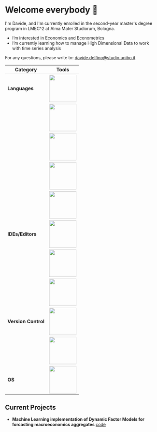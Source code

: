 # Welcome everybody 👋

I'm Davide, and I'm currently enrolled in the second-year master's degree program in LMEC^2 at Alma Mater Studiorum, Bologna.
- I’m interested in Economics and Econometrics
- I’m currently learning how to manage High Dimensional Data to work with time series analysis

For any questions, please write to: [davide.delfino@studio.unibo.it](mailto:davide.delfino@studio.unibo.it)

| **Category**         | **Tools**                                                                                                           |
|----------------------|---------------------------------------------------------------------------------------------------------------------|
| **Languages**        | <img src="https://img.shields.io/badge/Python-3776AB?style=for-the-badge&logo=python&logoColor=white" width="90">   |
|                      | <img src="https://img.shields.io/badge/R-276DC3?style=for-the-badge&logo=r&logoColor=white" width="90">             |
|                      | <img src="https://img.shields.io/badge/Matlab-0076A8?style=for-the-badge&logo=matlab&logoColor=white" width="90">   |
|                      | <img src="https://img.shields.io/badge/LaTeX-008080?style=for-the-badge&logo=latex&logoColor=white" width="90">     |
|                      | <img src="https://img.shields.io/badge/Julia-9558B2?style=for-the-badge&logo=julia&logoColor=white" width="90">     |
| **IDEs/Editors**     | <img src="https://img.shields.io/badge/Overleaf-008080?style=for-the-badge&logo=overleaf&logoColor=white" width="90">       |
|                      | <img src="https://img.shields.io/badge/Visual%20Studio%20Code-007ACC?style=for-the-badge&logo=visual-studio-code&logoColor=white" width="90"> |
|                      | <img src="https://img.shields.io/badge/Jupyter-F37626?style=for-the-badge&logo=jupyter&logoColor=white" width="90">         |
| **Version Control**  | <img src="https://img.shields.io/badge/Git-F05032?style=for-the-badge&logo=git&logoColor=white" width="90">                     |
|                      | <img src="https://img.shields.io/badge/GitHub-181717?style=for-the-badge&logo=github&logoColor=white" width="90">            |
| **OS**               | <img src="https://img.shields.io/badge/Windows-0078D6?style=for-the-badge&logo=windows&logoColor=white" width="90">         |



## Current Projects

- **Machine Learning implementation of Dynamic Factor Models for forcasting macroeconomics aggregates** [code](#)
